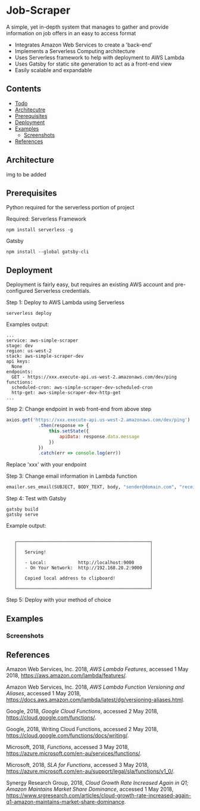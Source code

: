 # Job-Scraper
A simple, yet in-depth system that manages to gather and provide information on job offers in an easy to access format

- Integrates Amazon Web Services to create a 'back-end'
- Implements a Serverless Computing architecture
- Uses Serverless framework to help with deployment to AWS Lambda
- Uses Gatsby for static site generation to act as a front-end view
- Easily scalable and expandable

## Contents
- [Todo](#todo)
- [Architecutre](#architecutre)
- [Prerequisites](#prerequisites)
- [Deployment](#deployment)
- [Examples](#examples)
	- [Screenshots](#Screenshots)
- [References](#references)

## Architecture
img to be added

## Prerequisites
Python required for the serverless portion of project

Required:
Serverless Framework
```
npm install serverless -g
```

Gatsby
```
npm install --global gatsby-cli
```

## Deployment
Deployment is fairly easy, but requires an existing AWS account and pre-configured Serverless credentials.

Step 1: Deploy to AWS Lambda using Serverless
```
serverless deploy
```
Examples output:
```
...
service: aws-simple-scraper
stage: dev
region: us-west-2
stack: aws-simple-scraper-dev
api keys:
  None
endpoints:
  GET - https://xxx.execute-api.us-west-2.amazonaws.com/dev/ping
functions:
  scheduled-cron: aws-simple-scraper-dev-scheduled-cron
  http-get: aws-simple-scraper-dev-http-get
...
```

Step 2: Change endpoint in web front-end from above step
```javascript
axios.get('https://xxx.execute-api.us-west-2.amazonaws.com/dev/ping')
            .then(response => {
                this.setState({
                    apiData: response.data.message
                })
            })
            .catch(err => console.log(err))
```
Replace 'xxx' with your endpoint

Step 3: Change email information in Lambda function
```python
emailer.ses_email(SUBJECT, BODY_TEXT, body, "sender@domain.com", "receiver@domain.com")
```

Step 4: Test with Gatsby
```
gatsby build
gatsby serve
```
Example output:
```

   ┌──────────────────────────────────────────────────┐
   │                                                  │
   │   Serving!                                       │
   │                                                  │
   │   - Local:            http://localhost:9000      │
   │   - On Your Network:  http://192.168.20.2:9000   │
   │                                                  │
   │   Copied local address to clipboard!             │
   │                                                  │
   └──────────────────────────────────────────────────┘
```
Step 5: Deploy with your method of choice

## Examples

### Screenshots

## References

Amazon Web Services, Inc. 2018, _AWS Lambda Features_, accessed 1 May 2018, <https://aws.amazon.com/lambda/features/>.

Amazon Web Services, Inc. 2018, _AWS Lambda Function Versioning and Aliases_, accessed 1 May 2018, <https://docs.aws.amazon.com/lambda/latest/dg/versioning-aliases.html>.

Google, 2018, _Google Cloud Functions_, accessed 2 May 2018, <https://cloud.google.com/functions/>.

Google, 2018, Writing Cloud Functions, accessed 2 May 2018, <https://cloud.google.com/functions/docs/writing/>.

Microsoft, 2018, _Functions_, accessed 3 May 2018, <https://azure.microsoft.com/en-au/services/functions/>.

Microsoft, 2018, _SLA for Functions_, accessed 3 May 2018, <https://azure.microsoft.com/en-au/support/legal/sla/functions/v1_0/>.

Synergy Research Group, 2018, _Cloud Growth Rate Increased Again in Q1; Amazon Maintains Market Share Dominance_, accessed 1 May 2018, <https://www.srgresearch.com/articles/cloud-growth-rate-increased-again-q1-amazon-maintains-market-share-dominance>.
